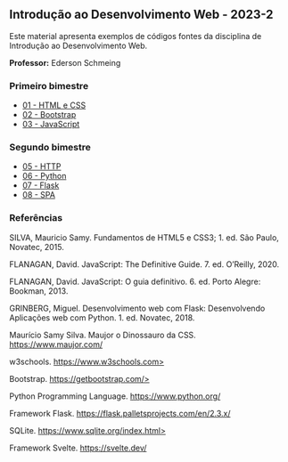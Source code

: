 ## Introdução ao Desenvolvimento Web - 2023-2
Este material apresenta exemplos de códigos fontes da disciplina de Introdução ao Desenvolvimento Web.

**Professor:** Ederson Schmeing

### Primeiro bimestre
 - [01 - HTML e CSS](https://github.com/edersonschmeing/introducao-ao-desenvolvimento-web-2023-2/tree/main/html_css)
 - [02 - Bootstrap]()
 - [03 - JavaScript]()

### Segundo bimestre
 - [05 - HTTP]()
 - [06 - Python]()
 - [07 - Flask]()
 - [08 - SPA]()

### Referências 

SILVA, Mauricio Samy. Fundamentos de HTML5 e CSS3; 1. ed. São Paulo, Novatec, 2015.

FLANAGAN, David. JavaScript: The Definitive Guide. 7. ed. O’Reilly, 2020. 

FLANAGAN, David. JavaScript: O guia definitivo. 6. ed. Porto Alegre: Bookman, 2013.

GRINBERG, Miguel. Desenvolvimento web com Flask: Desenvolvendo Aplicações web com Python. 1. ed. Novatec, 2018.

Maurício Samy Silva. Maujor o Dinossauro da CSS. https://www.maujor.com/

w3schools. https://www.w3schools.com>

Bootstrap. https://getbootstrap.com/>

Python Programming Language. https://www.python.org/

Framework Flask. https://flask.palletsprojects.com/en/2.3.x/

SQLite. https://www.sqlite.org/index.html>

Framework Svelte. https://svelte.dev/
